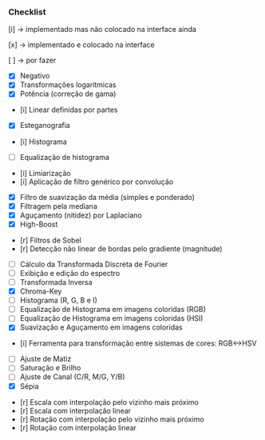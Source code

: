 ### Checklist

[i] -> implementado mas não colocado na interface ainda

[x] -> implementado e colocado na interface

[ ] -> por fazer

- [x] Negativo
- [x] Transformações logarítmicas
- [x] Potência (correção de gama)
- [i] Linear definidas por partes
- [x] Esteganografia
- [i] Histograma 
- [ ] Equalização de histograma
- [i] Limiarização 
- [i] Aplicação de filtro genérico por convolução
- [x] Filtro de suavização da média (simples e ponderado) 
- [x] Filtragem pela mediana 
- [x] Aguçamento (nitidez) por Laplaciano 
- [x] High-Boost 
- [r] Filtros de Sobel 
- [r] Detecção não linear de bordas pelo gradiente (magnitude) 
- [ ] Cálculo da Transformada Discreta de Fourier 
- [ ] Exibição e edição do espectro
- [ ] Transformada Inversa 
- [x] Chroma-Key 
- [ ] Histograma (R, G, B e I) 
- [ ] Equalização de Histograma em imagens coloridas (RGB) 
- [ ] Equalização de Histograma em imagens coloridas (HSI) 
- [x] Suavização e Aguçamento em imagens coloridas 
- [i] Ferramenta para transformação entre sistemas de cores: RGB<->HSV
- [ ] Ajuste de Matiz 
- [ ] Saturação e Brilho 
- [ ] Ajuste de Canal (C/R, M/G, Y/B) 
- [x] Sépia 
- [r] Escala com interpolação pelo vizinho mais próximo 
- [r] Escala com interpolação linear
- [r] Rotação com interpolação pelo vizinho mais próximo 
- [r] Rotação com interpolação linear

